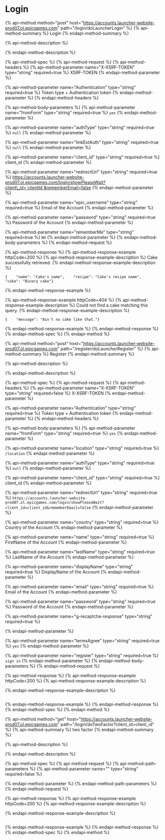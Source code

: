 # Login

{% api-method method="post" host="https://accounts.launcher-website-prod07.ol.epicgames.com" path="/login/doLauncherLogin" %}
{% api-method-summary %}
Login
{% endapi-method-summary %}

{% api-method-description %}

{% endapi-method-description %}

{% api-method-spec %}
{% api-method-request %}
{% api-method-headers %}
{% api-method-parameter name="X-XSRF-TOKEN" type="string" required=true %}
XSRF-TOKEN
{% endapi-method-parameter %}

{% api-method-parameter name="Authentication" type="string" required=true %}
Token type + Authentication token
{% endapi-method-parameter %}
{% endapi-method-headers %}

{% api-method-body-parameters %}
{% api-method-parameter name="fromForm" type="string" required=true %}
`yes`
{% endapi-method-parameter %}

{% api-method-parameter name="authType" type="string" required=true %}
`null`
{% endapi-method-parameter %}

{% api-method-parameter name="linkExtAuth" type="string" required=true %}
`null`
{% endapi-method-parameter %}

{% api-method-parameter name="client\_id" type="string" required=true %}
client\_id
{% endapi-method-parameter %}

{% api-method-parameter name="redirectUrl" type="string" required=true %}
https://accounts.launcher-website-prod07.ol.epicgames.com/login/showPleaseWait?client\_id=`clientId`&rememberEmail=false
{% endapi-method-parameter %}

{% api-method-parameter name="epic\_username" type="string" required=true %}
Email of the Account
{% endapi-method-parameter %}

{% api-method-parameter name="password" type="string" required=true %}
Password of the Account
{% endapi-method-parameter %}

{% api-method-parameter name="rememberMe" type="string" required=true %}
`NO`
{% endapi-method-parameter %}
{% endapi-method-body-parameters %}
{% endapi-method-request %}

{% api-method-response %}
{% api-method-response-example httpCode=200 %}
{% api-method-response-example-description %}
Cake successfully retrieved.
{% endapi-method-response-example-description %}

```
{    "name": "Cake's name",    "recipe": "Cake's recipe name",    "cake": "Binary cake"}
```
{% endapi-method-response-example %}

{% api-method-response-example httpCode=404 %}
{% api-method-response-example-description %}
Could not find a cake matching this query.
{% endapi-method-response-example-description %}

```
{    "message": "Ain't no cake like that."}
```
{% endapi-method-response-example %}
{% endapi-method-response %}
{% endapi-method-spec %}
{% endapi-method %}



{% api-method method="post" host="https://accounts.launcher-website-prod07.ol.epicgames.com" path="/register/doLauncherRegister" %}
{% api-method-summary %}
Register
{% endapi-method-summary %}

{% api-method-description %}

{% endapi-method-description %}

{% api-method-spec %}
{% api-method-request %}
{% api-method-headers %}
{% api-method-parameter name="X-XSRF-TOKEN" type="string" required=false %}
X-XSRF-TOKEN
{% endapi-method-parameter %}

{% api-method-parameter name="Authentication" type="string" required=true %}
Token type + Authentication token
{% endapi-method-parameter %}
{% endapi-method-headers %}

{% api-method-body-parameters %}
{% api-method-parameter name="fromForm" type="string" required=true %}
`yes`
{% endapi-method-parameter %}

{% api-method-parameter name="location" type="string" required=true %}
`/location`
{% endapi-method-parameter %}

{% api-method-parameter name="authType" type="string" required=true %}
`null`
{% endapi-method-parameter %}

{% api-method-parameter name="client\_id" type="string" required=true %}
client\_id
{% endapi-method-parameter %}

{% api-method-parameter name="redirectUrl" type="string" required=true %}
`https://accounts.launcher-website-prod07.ol.epicgames.com/login/showPleaseWait?client_id=client_id&rememberEmail=false`
{% endapi-method-parameter %}

{% api-method-parameter name="country" type="string" required=true %}
Country of the Account
{% endapi-method-parameter %}

{% api-method-parameter name="name" type="string" required=true %}
FirstName of the Account
{% endapi-method-parameter %}

{% api-method-parameter name="lastName" type="string" required=true %}
LastName of the Account
{% endapi-method-parameter %}

{% api-method-parameter name="displayName" type="string" required=true %}
DisplayName of the Account
{% endapi-method-parameter %}

{% api-method-parameter name="email" type="string" required=true %}
Email of the Account
{% endapi-method-parameter %}

{% api-method-parameter name="password" type="string" required=true %}
Password of the Account
{% endapi-method-parameter %}

{% api-method-parameter name="g-recaptcha-response" type="string" required=true %}

{% endapi-method-parameter %}

{% api-method-parameter name="termsAgree" type="string" required=true %}
`yes`
{% endapi-method-parameter %}

{% api-method-parameter name="register" type="string" required=true %}
`sign in`
{% endapi-method-parameter %}
{% endapi-method-body-parameters %}
{% endapi-method-request %}

{% api-method-response %}
{% api-method-response-example httpCode=200 %}
{% api-method-response-example-description %}

{% endapi-method-response-example-description %}

```

```
{% endapi-method-response-example %}
{% endapi-method-response %}
{% endapi-method-spec %}
{% endapi-method %}



{% api-method method="get" host="https://accounts.launcher-website-prod07.ol.epicgames.com" path="/login/doTwoFactor?client\_id=client\_id" %}
{% api-method-summary %}
two factor
{% endapi-method-summary %}

{% api-method-description %}

{% endapi-method-description %}

{% api-method-spec %}
{% api-method-request %}
{% api-method-path-parameters %}
{% api-method-parameter name="" type="string" required=false %}

{% endapi-method-parameter %}
{% endapi-method-path-parameters %}
{% endapi-method-request %}

{% api-method-response %}
{% api-method-response-example httpCode=200 %}
{% api-method-response-example-description %}

{% endapi-method-response-example-description %}

```

```
{% endapi-method-response-example %}
{% endapi-method-response %}
{% endapi-method-spec %}
{% endapi-method %}

